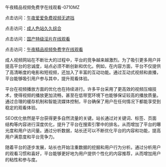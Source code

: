 午夜精品视频免费字在线观看-0710MZ

点击访问：<a href="https://heiliaoxqkkct.pages.dev">午夜爱爱免费视频无遮挡</a>

点击访问：<a href="https://heiliaozj3tjd.pages.dev">成人色站久久综合</a>

点击访问：<a href="https://heiliao2dmwwy.pages.dev">国产特级淫片在线观看</a>

点击访问：<a href="https://heiliaowzu4ur.pages.dev">午夜精品视频免费字在线观看</a>

成人视频网站在不断壮大的过程中，平台的竞争越来越激烈。为了吸引更多用户并提高平台的忠诚度，站点必须不断创新和优化。例如，在内容方面，平台不仅提供了高清晰度的电影和短视频，还加入了丰富的互动功能。通过互动式视频和直播，平台能够吸引用户参与其中，提升观看体验。

平台在视频播放方面的优化也在持续进行。许多平台采用了更高效的视频压缩技术，使得视频的播放更加流畅，甚至在低带宽环境下也能够保证较高的播放质量。通过合理的缓存机制和智能流媒体控制，平台确保了用户在任何情况下都能享受到稳定的观看体验。

SEO优化依然是平台获得更多自然流量的关键。站长通过对关键词、标签、页面结构等内容进行深度优化，提升了平台在搜索引擎中的排名，从而增加了平台的曝光度和用户访问量。通过分析数据，站长还可以不断优化平台的内容和功能，提高用户满意度和平台竞争力。

随着平台的逐步发展，站长也开始注重数据的挖掘和用户行为分析。通过分析用户的观看习惯和喜好，平台能够更好地为用户提供个性化的内容推荐，从而增加用户的粘性和参与度。

<span style="display:none;">[Canonical link]( ）</span>
